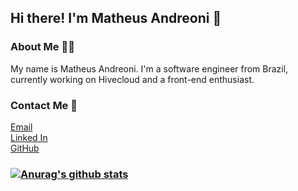 ## Hi there! I'm Matheus Andreoni 👋

### About Me 👨‍💻
My name is Matheus Andreoni. I'm a software engineer from Brazil, currently working on Hivecloud and a front-end enthusiast.

### Contact Me 💌
<a href="mailto:matheusandreoni97@gmail.com">Email</a><br/>
[Linked In](https://www.linkedin.com/in/matheus-andreoni-a6a163187/)<br/>
[GitHub](https://github.com/andreoni12)<br/>

### [![Anurag's github stats](https://github-readme-stats.vercel.app/api?username=andreoni12&show_icons=true&theme=dark)](https://github.com/anuraghazra/github-readme-stats)

<!--
**andreoni12/andreoni12** is a ✨ _special_ ✨ repository because its `README.md` (this file) appears on your GitHub profile.

Here are some ideas to get you started:

- 🔭 I’m currently working on ...
- 🌱 I’m currently learning ...
- 👯 I’m looking to collaborate on ...
- 🤔 I’m looking for help with ...
- 💬 Ask me about ...
- 📫 How to reach me: ...
- 😄 Pronouns: ...
- ⚡ Fun fact: ...
-->
